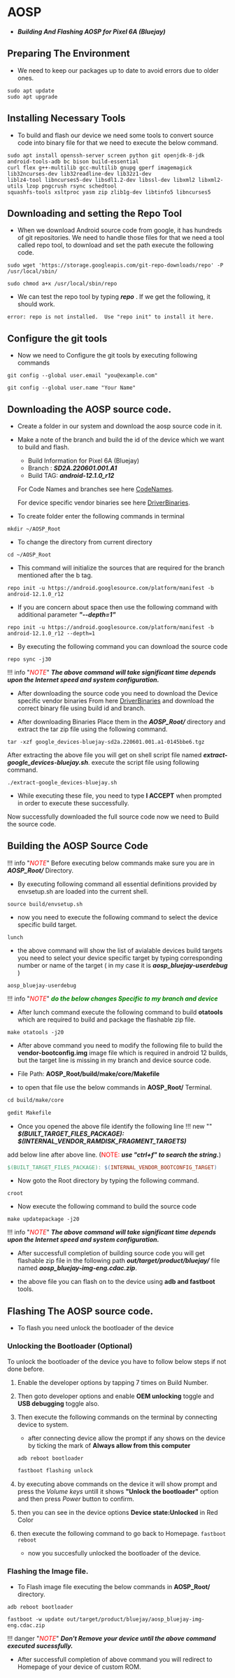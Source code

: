 # AOSP
*  ***Building And Flashing AOSP for Pixel 6A (Bluejay)***

## Preparing The Environment
*  We need to keep our packages up to date to avoid errors due to older ones.
```
sudo apt update
sudo apt upgrade
```

## Installing Necessary Tools
*  To build and flash our device we need some tools to convert source code into binary file for that we need to execute the below command.
```
sudo apt install openssh-server screen python git openjdk-8-jdk android-tools-adb bc bison build-essential 
curl flex g++-multilib gcc-multilib gnupg gperf imagemagick lib32ncurses-dev lib32readline-dev lib32z1-dev 
liblz4-tool libncurses5-dev libsdl1.2-dev libssl-dev libxml2 libxml2-utils lzop pngcrush rsync schedtool 
squashfs-tools xsltproc yasm zip zlib1g-dev libtinfo5 libncurses5
```
## Downloading and setting the Repo Tool
*  When we download Android source code from google, it has hundreds of git repositories. We need to handle those files for that we need a tool called repo tool, to download and set the path execute the following code.
```
sudo wget 'https://storage.googleapis.com/git-repo-downloads/repo' -P /usr/local/sbin/

sudo chmod a+x /usr/local/sbin/repo
```
*  We can test the repo tool by typing  ***repo*** . If we get the following, it should work.
```
error: repo is not installed.  Use "repo init" to install it here.
```

## Configure the git tools
*  Now we need to Configure the git tools by executing following commands
```
git config --global user.email "you@example.com"

git config --global user.name "Your Name"
```
## Downloading the AOSP source code.
*  Create a folder in our system and download the aosp source code in it.
*  Make a note of the branch and build the id of the device which we want to build and flash.
    *  Build Information for Pixel 6A (Bluejay)
    *  Branch : ***SD2A.220601.001.A1***
    *  Build TAG: ***android-12.1.0_r12***

    For Code Names and branches see here [CodeNames](https://source.android.com/setup/start/build-numbers).

    For device specific vendor binaries see here [DriverBinaries](https://developers.google.com/android/drivers#bluejaysd2a.220601.001.a1 ).

*  To create folder enter the following commands in terminal
```
mkdir ~/AOSP_Root
```
*  To change the directory from current directory
```
cd ~/AOSP_Root
```
*  This command will initialize the sources that are required for the branch mentioned after the b tag.
```
repo init -u https://android.googlesource.com/platform/manifest -b android-12.1.0_r12
```
*  If you are concern about space then use the following command with additional parameter ***"--depth=1"***
```
repo init -u https://android.googlesource.com/platform/manifest -b android-12.1.0_r12 --depth=1
```
*  By executing the following command you can download the source code
```
repo sync -j30
```
!!! info "<span style="color:Red">*NOTE*</span>"
    ***The above command will take significant time depends upon the Internet speed and system configuration.***
<!-- <span style="color:Red">NOTE:</span> ***The above command will take significant time depends upon the Internet speed and system configuration.*** -->

*  After downloading the source code you need to download the Device specific vendor binaries From here [DriverBinaries](https://dl.google.com/dl/android/aosp/google_devices-bluejay-sd2a.220601.001.a1-0145bbe6.tgz) and download the correct binary file using build id and branch.

*  After downloading Binaries Place them in the ***AOSP_Root/*** directory and extract the tar zip file using the following command.
```
tar -xzf google_devices-bluejay-sd2a.220601.001.a1-0145bbe6.tgz
```

After extracting the above file you will get on shell script file named ***extract-google_devices-bluejay.sh***. execute the script file using following command.
```
./extract-google_devices-bluejay.sh
```

*  While executing these file, you need to type **I ACCEPT** when prompted in order to execute these successfully.

Now successfully downloaded the full source code now we need to Build the source code.

## Building the AOSP Source Code

!!! info "<span style="color:Red">*NOTE*</span>"
    Before executing below commands make sure you are in ***AOSP_Root/*** Directory.
<!-- <span style="color:Red">NOTE:</span> ***Before executing below commands make sure you are in*** **AOSP_Root/** ***Directory.*** -->

*  By executing following command all essential definitions provided by envsetup.sh are loaded into the current shell.
```
source build/envsetup.sh
```
* now you need to execute the following command to select the device specific build target.
```
lunch
```
*  the above command will show the list of avialable devices build targets you need to select your device specific target by typing corresponding number or name of the target ( in my case it is ***aosp_bluejay-userdebug*** )

```
aosp_bluejay-userdebug
```

!!! info "<span style="color:Red">*NOTE*</span>"
    <span style="color:green"> ***do the below changes Specific to my branch and device***</span>
<!-- <span style="color:Red">**NOTE:**</span>  <span style="color:green"> ***do the below changes particular to my branch and device***</span> -->

*  After lunch command execute the following command to build **otatools** which are required to build and package the flashable zip file.
```
make otatools -j20
```
*  After above command you need to modify the following file to build the **vendor-bootconfig.img** image file which is required in android 12 builds, but the target line is missing in my branch and device source code.

*  File Path:  **AOSP_Root/build/make/core/Makefile**
*  to open that file use the below commands in **AOSP_Root/** Terminal.
```mk
cd build/make/core

gedit Makefile
```
*  Once you opened the above file identify the following line
!!! new "" 
    ***$(BUILT_TARGET_FILES_PACKAGE): $(INTERNAL_VENDOR_RAMDISK_FRAGMENT_TARGETS)*** 


add below line after above line. (<span style="color:Red">NOTE:</span> ***use "ctrl+f" to search the string.***)
```mk 
$(BUILT_TARGET_FILES_PACKAGE): $(INTERNAL_VENDOR_BOOTCONFIG_TARGET)
```

*  Now goto the Root directory by typing the following command.
```
croot
```

*  Now execute the following command to build the source code
```
make updatepackage -j20
```

!!! info "<span style="color:Red">*NOTE*</span>"
    ***The above command will take significant time depends upon the Internet speed and system configuration.***
<!-- <span style="color:Red">NOTE:</span> ***The above command will take significant time depends upon the Internet speed and system configuration.*** -->

*  After successfull completion of building source code you will get flashable zip file in the following path ***out/target/product/bluejay/*** file named ***aosp_bluejay-img-eng.cdac.zip***.

*  the above file you can flash on to the device using **adb and fastboot** tools.

## Flashing The AOSP source code.

*  To flash you need unlock the bootloader of the device 

### Unlocking the Bootloader (Optional)

To unlock the bootloader of the device you have to follow below steps if not done before.

1. Enable the developer options by tapping 7 times on Build Number.
2.  Then goto developer options and enable **OEM unlocking** toggle and **USB debugging** toggle also.
3.  Then execute the following commands on the terminal by connecting device to system.
       *  after connecting device allow the prompt if any shows on the device by ticking the mark of **Always allow from this computer**
    
    ```cmd
    adb reboot bootloader
    
    fastboot flashing unlock
    ```

4.  by executing above commands on the device it will show prompt and press the *Volume keys* untill it shows **"Unlock the bootloader"** option and then press *Power* button to confirm.

5.  then you can see in the device options **Device state:Unlocked** in Red Color
6.  then execute the following command to go back to Homepage.
        ```
        fastboot reboot
        ```

    *  now you succesfully unlocked the bootloader of the device.

### Flashing the Image file.

*  To Flash image file executing the below commands in **AOSP_Root/** directory.

```
adb reboot bootloader

fastboot -w update out/target/product/bluejay/aosp_bluejay-img-eng.cdac.zip
```
!!! danger "<span style="color:Red">*NOTE*</span>"
    ***Don't Remove your device until the above command executed sucessfully.***
<!-- <span style="color:Red">NOTE:</span> ***Don't Remove your device until the above command executed sucessfully.*** -->

*  After successfull completion of above command you will redirect to Homepage of your device of custom ROM.